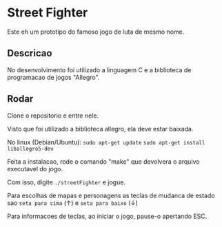 # Street Fighter

Este eh um prototipo do famoso jogo de luta de mesmo nome.

## Descricao

No desenvolvimento foi utilizado a linguagem C e a biblioteca de programacao de jogos "Allegro".

## Rodar

Clone o repositorio e entre nele.

Visto que foi utilizado a biblioteca allegro, ela deve estar baixada.

No linux (Debian/Ubuntu):
`sudo apt-get update`
`sudo apt-get install liballegro5-dev`

Feita a instalacao, rode o comando "make" que devolvera o arquivo executavel do jogo.

Com isso, digite `./streetFighter` e jogue.

Para escolhas de mapas e personagens as teclas de mudanca de estado sao `seta para cima` (&#8593;) e `seta para baixo` (&#8595;)

Para informacoes de teclas, ao iniciar o jogo, pause-o apertando ESC.
